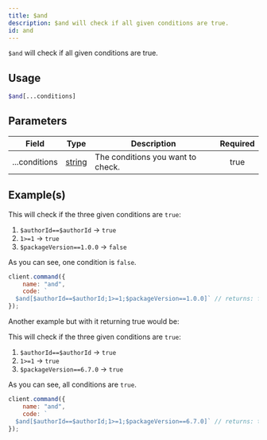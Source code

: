 ```yaml
---
title: $and
description: $and will check if all given conditions are true.
id: and
---
```


`$and` will check if all given conditions are true.

## Usage

```php
$and[...conditions]
```

## Parameters

| Field         | Type                                                                                              | Description                       | Required |
| ------------- | ------------------------------------------------------------------------------------------------- | --------------------------------- | :------: |
| ...conditions | [string](https://developer.mozilla.org/en-US/docs/Web/JavaScript/Reference/Global_Objects/String) | The conditions you want to check. |   true   |

## Example(s)

This will check if the three given conditions are `true`:

1. `$authorId==$authorId` -> `true`
2. `1>=1` -> `true`
3. `$packageVersion==1.0.0` -> `false`

As you can see, one condition is `false`.

```js
client.command({
    name: "and",
    code: `
  $and[$authorId==$authorId;1>=1;$packageVersion==1.0.0]` // returns: false
});
```

Another example but with it returning true would be:

This will check if the three given conditions are `true`:

1. `$authorId==$authorId` -> `true`
2. `1>=1` -> `true`
3. `$packageVersion==6.7.0` -> `true`

As you can see, all conditions are `true`.

```js
client.command({
    name: "and",
    code: `
  $and[$authorId==$authorId;1>=1;$packageVersion==6.7.0]` // returns: true
});
```
